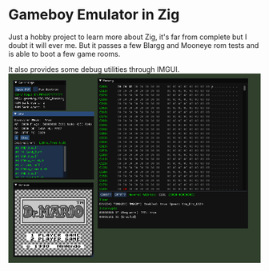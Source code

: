 
# Gameboy Emulator in Zig

Just a hobby project to learn more about Zig, it's far from complete but I doubt it will ever me. But it passes a few Blargg and Mooneye rom tests and is able to boot a few game rooms. 

It also provides some debug utilities through IMGUI.
![Screenshot](/screenshot.png)
